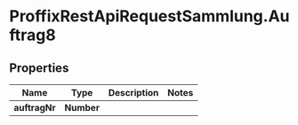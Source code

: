 # ProffixRestApiRequestSammlung.Auftrag8

## Properties
Name | Type | Description | Notes
------------ | ------------- | ------------- | -------------
**auftragNr** | **Number** |  | 


